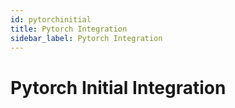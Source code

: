 ```yaml
---
id: pytorchinitial
title: Pytorch Integration
sidebar_label: Pytorch Integration
---
```


# Pytorch Initial Integration



